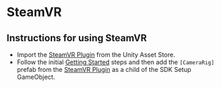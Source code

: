 # SteamVR

## Instructions for using SteamVR

 * Import the [SteamVR Plugin](https://www.assetstore.unity3d.com/en/#!/content/32647) from the Unity Asset Store.
 * Follow the initial [Getting Started](/Assets/VRTK/Documentation/GETTING_STARTED.md) steps and then add the `[CameraRig]` prefab from the [SteamVR Plugin](https://www.assetstore.unity3d.com/en/#!/content/32647) as a child of the SDK Setup GameObject.